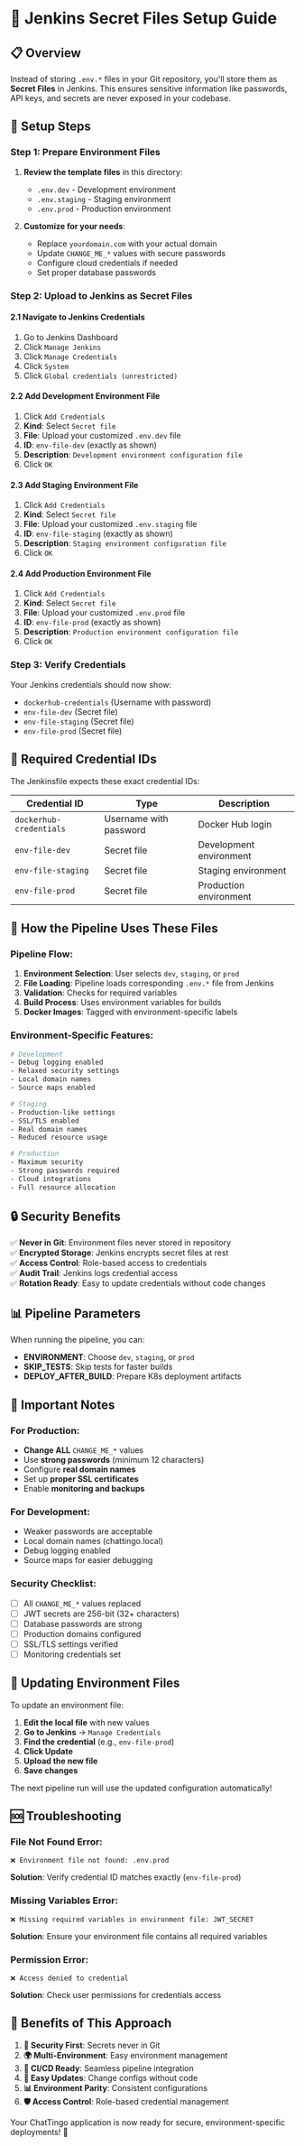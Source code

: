 # 🔐 Jenkins Secret Files Setup Guide

## 📋 Overview

Instead of storing `.env.*` files in your Git repository, you'll store them as **Secret Files** in Jenkins. This ensures sensitive information like passwords, API keys, and secrets are never exposed in your codebase.

## 🚀 Setup Steps

### Step 1: Prepare Environment Files

1. **Review the template files** in this directory:
   - `.env.dev` - Development environment
   - `.env.staging` - Staging environment  
   - `.env.prod` - Production environment

2. **Customize for your needs**:
   - Replace `yourdomain.com` with your actual domain
   - Update `CHANGE_ME_*` values with secure passwords
   - Configure cloud credentials if needed
   - Set proper database passwords

### Step 2: Upload to Jenkins as Secret Files

#### 2.1 Navigate to Jenkins Credentials
1. Go to Jenkins Dashboard
2. Click `Manage Jenkins`
3. Click `Manage Credentials`
4. Click `System`
5. Click `Global credentials (unrestricted)`

#### 2.2 Add Development Environment File
1. Click `Add Credentials`
2. **Kind**: Select `Secret file`
3. **File**: Upload your customized `.env.dev` file
4. **ID**: `env-file-dev` (exactly as shown)
5. **Description**: `Development environment configuration file`
6. Click `OK`

#### 2.3 Add Staging Environment File
1. Click `Add Credentials`
2. **Kind**: Select `Secret file`
3. **File**: Upload your customized `.env.staging` file
4. **ID**: `env-file-staging` (exactly as shown)
5. **Description**: `Staging environment configuration file`
6. Click `OK`

#### 2.4 Add Production Environment File
1. Click `Add Credentials`
2. **Kind**: Select `Secret file`
3. **File**: Upload your customized `.env.prod` file
4. **ID**: `env-file-prod` (exactly as shown)
5. **Description**: `Production environment configuration file`
6. Click `OK`

### Step 3: Verify Credentials

Your Jenkins credentials should now show:
- `dockerhub-credentials` (Username with password)
- `env-file-dev` (Secret file)
- `env-file-staging` (Secret file)
- `env-file-prod` (Secret file)

## 🔧 Required Credential IDs

The Jenkinsfile expects these exact credential IDs:

| Credential ID | Type | Description |
|---------------|------|-------------|
| `dockerhub-credentials` | Username with password | Docker Hub login |
| `env-file-dev` | Secret file | Development environment |
| `env-file-staging` | Secret file | Staging environment |
| `env-file-prod` | Secret file | Production environment |

## 🎯 How the Pipeline Uses These Files

### Pipeline Flow:
1. **Environment Selection**: User selects `dev`, `staging`, or `prod`
2. **File Loading**: Pipeline loads corresponding `.env.*` file from Jenkins
3. **Validation**: Checks for required variables
4. **Build Process**: Uses environment variables for builds
5. **Docker Images**: Tagged with environment-specific labels

### Environment-Specific Features:
```bash
# Development
- Debug logging enabled
- Relaxed security settings  
- Local domain names
- Source maps enabled

# Staging  
- Production-like settings
- SSL/TLS enabled
- Real domain names
- Reduced resource usage

# Production
- Maximum security
- Strong passwords required
- Cloud integrations
- Full resource allocation
```

## 🔒 Security Benefits

✅ **Never in Git**: Environment files never stored in repository  
✅ **Encrypted Storage**: Jenkins encrypts secret files at rest  
✅ **Access Control**: Role-based access to credentials  
✅ **Audit Trail**: Jenkins logs credential access  
✅ **Rotation Ready**: Easy to update credentials without code changes  

## 📊 Pipeline Parameters

When running the pipeline, you can:

- **ENVIRONMENT**: Choose `dev`, `staging`, or `prod`
- **SKIP_TESTS**: Skip tests for faster builds
- **DEPLOY_AFTER_BUILD**: Prepare K8s deployment artifacts

## 🚨 Important Notes

### For Production:
- **Change ALL** `CHANGE_ME_*` values
- Use **strong passwords** (minimum 12 characters)
- Configure **real domain names**  
- Set up **proper SSL certificates**
- Enable **monitoring and backups**

### For Development:
- Weaker passwords are acceptable
- Local domain names (chattingo.local)
- Debug logging enabled
- Source maps for easier debugging

### Security Checklist:
- [ ] All `CHANGE_ME_*` values replaced
- [ ] JWT secrets are 256-bit (32+ characters)  
- [ ] Database passwords are strong
- [ ] Production domains configured
- [ ] SSL/TLS settings verified
- [ ] Monitoring credentials set

## 🔄 Updating Environment Files

To update an environment file:

1. **Edit the local file** with new values
2. **Go to Jenkins** → `Manage Credentials`  
3. **Find the credential** (e.g., `env-file-prod`)
4. **Click Update**
5. **Upload the new file**
6. **Save changes**

The next pipeline run will use the updated configuration automatically!

## 🆘 Troubleshooting

### File Not Found Error:
```
❌ Environment file not found: .env.prod
```
**Solution**: Verify credential ID matches exactly (`env-file-prod`)

### Missing Variables Error:
```
❌ Missing required variables in environment file: JWT_SECRET
```
**Solution**: Ensure your environment file contains all required variables

### Permission Error:
```
❌ Access denied to credential
```
**Solution**: Check user permissions for credentials access

## 🎉 Benefits of This Approach

1. **🔐 Security First**: Secrets never in Git
2. **🌍 Multi-Environment**: Easy environment management  
3. **🚀 CI/CD Ready**: Seamless pipeline integration
4. **🔄 Easy Updates**: Change configs without code
5. **📊 Environment Parity**: Consistent configurations
6. **🛡️ Access Control**: Role-based credential management

Your ChatTingo application is now ready for secure, environment-specific deployments! 🚀
